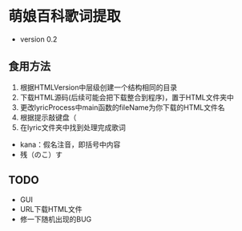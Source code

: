 # 萌娘百科歌词提取
- version 0.2

## 食用方法
1. 根据HTMLVersion中层级创建一个结构相同的目录
2. 下载HTML源码(后续可能会把下载整合到程序)，置于HTML文件夹中
3. 更改lyricProcess中main函数的fileName为你下载的HTML文件名
4. 根据提示敲键盘（
5. 在lyric文件夹中找到处理完成歌词

- kana：假名注音，即括号中内容
- 残（のこ）す

## TODO
- GUI
- URL下载HTML文件
- 修一下随机出现的BUG